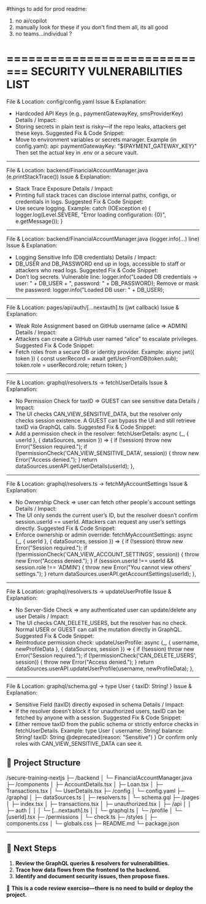 #things to add for prod readme:
1. no ai/copilot
2. manually look for these if you don't find them all, its all good
3. no teams...individual ? 




=============================
SECURITY VULNERABILITIES LIST
=============================

File & Location: config/config.yaml
Issue & Explanation:
  - Hardcoded API Keys (e.g., paymentGatewayKey, smsProviderKey)
Details / Impact:
  - Storing secrets in plain text is risky—if the repo leaks, attackers get these keys.
Suggested Fix & Code Snippet:
  - Move to environment variables or secrets manager.
  Example (in config.yaml):
    api:
      paymentGatewayKey: "${PAYMENT_GATEWAY_KEY}"
  Then set the actual key in .env or a secure vault.

------------------------------------------------------------------

File & Location: backend/FinancialAccountManager.java (e.printStackTrace())
Issue & Explanation:
  - Stack Trace Exposure
Details / Impact:
  - Printing full stack traces can disclose internal paths, configs, or credentials in logs.
Suggested Fix & Code Snippet:
  - Use secure logging.
    Example:
      catch (IOException e) {
        logger.log(Level.SEVERE, "Error loading configuration: {0}", e.getMessage());
      }

------------------------------------------------------------------

File & Location: backend/FinancialAccountManager.java (logger.info(...) line)
Issue & Explanation:
  - Logging Sensitive Info (DB credentials)
Details / Impact:
  - DB_USER and DB_PASSWORD end up in logs, accessible to staff or attackers who read logs.
Suggested Fix & Code Snippet:
  - Don’t log secrets. 
    Vulnerable line:
      logger.info("Loaded DB credentials -> user: " + DB_USER + ", password: " + DB_PASSWORD);
    Remove or mask the password:
      logger.info("Loaded DB user: " + DB_USER);

------------------------------------------------------------------

File & Location: pages/api/auth/[...nextauth].ts (jwt callback)
Issue & Explanation:
  - Weak Role Assignment based on GitHub username (alice => ADMIN)
Details / Impact:
  - Attackers can create a GitHub user named “alice” to escalate privileges.
Suggested Fix & Code Snippet:
  - Fetch roles from a secure DB or identity provider.
    Example:
      async jwt({ token }) {
        const userRecord = await getUserFromDB(token.sub);
        token.role = userRecord.role;
        return token;
      }

------------------------------------------------------------------

File & Location: graphql/resolvers.ts → fetchUserDetails
Issue & Explanation:
  - No Permission Check for taxID => GUEST can see sensitive data
Details / Impact:
  - The UI checks CAN_VIEW_SENSITIVE_DATA, but the resolver only checks session existence.
    A GUEST can bypass the UI and still retrieve taxID via GraphQL calls.
Suggested Fix & Code Snippet:
  - Add a permission check in the resolver:
    fetchUserDetails: async (_, { userId }, { dataSources, session }) => {
      if (!session) throw new Error("Session required.");
      if (!permissionCheck('CAN_VIEW_SENSITIVE_DATA', session)) {
        throw new Error("Access denied.");
      }
      return dataSources.userAPI.getUserDetails(userId);
    },

------------------------------------------------------------------

File & Location: graphql/resolvers.ts → fetchMyAccountSettings
Issue & Explanation:
  - No Ownership Check => user can fetch other people's account settings
Details / Impact:
  - The UI only sends the current user’s ID, but the resolver doesn’t confirm session.userId == userId.
    Attackers can request any user’s settings directly.
Suggested Fix & Code Snippet:
  - Enforce ownership or admin override:
    fetchMyAccountSettings: async (_, { userId }, { dataSources, session }) => {
      if (!session) throw new Error("Session required.");
      if (!permissionCheck('CAN_VIEW_ACCOUNT_SETTINGS', session)) {
        throw new Error("Access denied.");
      }
      if (session.userId !== userId && session.role !== 'ADMIN') {
        throw new Error("You cannot view others' settings.");
      }
      return dataSources.userAPI.getAccountSettings(userId);
    },

------------------------------------------------------------------

File & Location: graphql/resolvers.ts → updateUserProfile
Issue & Explanation:
  - No Server-Side Check => any authenticated user can update/delete any user
Details / Impact:
  - The UI checks CAN_DELETE_USERS, but the resolver has no check. 
    Normal USER or GUEST can call the mutation directly in GraphQL.
Suggested Fix & Code Snippet:
  - Reintroduce permission check:
    updateUserProfile: async (_, { username, newProfileData }, { dataSources, session }) => {
      if (!session) throw new Error("Session required.");
      if (!permissionCheck('CAN_DELETE_USERS', session)) {
        throw new Error("Access denied.");
      }
      return dataSources.userAPI.updateUserProfile(username, newProfileData);
    },

------------------------------------------------------------------

File & Location: graphql/schema.gql → type User { taxID: String! }
Issue & Explanation:
  - Sensitive Field (taxID) directly exposed in schema
Details / Impact:
  - If the resolver doesn’t block it for unauthorized users, taxID can be fetched by anyone with a session.
Suggested Fix & Code Snippet:
  - Either remove taxID from the public schema or strictly enforce checks in fetchUserDetails.
    Example:
      type User {
        username: String!
        balance: String!
        taxID: String @deprecated(reason: "Sensitive")
      }
    Or confirm only roles with CAN_VIEW_SENSITIVE_DATA can see it.

## 📁 **Project Structure**
/secure-training-nextjs
  ├─ /backend
  │   └─ FinancialAccountManager.java
  ├─ /components
  │   ├─ AccountDetails.tsx
  │   ├─ Loan.tsx
  │   ├─ Transactions.tsx
  │   └─ UserDetails.tsx
  ├─ /config
  │   └─ config.yaml
  ├─ /graphql
  │   ├─ dataSources.ts
  │   ├─ resolvers.ts
  │   └─ schema.gql
  ├─ /pages
  │   ├─ index.tsx
  │   ├─ transactions.tsx
  │   ├─ unauthorized.tsx
  │   ├─ /api
  │   │   ├─ auth
  │   │   │   └─ [...nextauth].ts
  │   │   └─ graphql.ts
  │   └─ /profile
  │       └─ [userId].tsx
  ├─ /permissions
  │   └─ check.ts
  ├─ /styles
  │   ├─ components.css
  │   └─ globals.css
  ├─ README.md
  └─ package.json

---

## 🚀 **Next Steps**
1. **Review the GraphQL queries & resolvers for vulnerabilities.**
2. **Trace how data flows from the frontend to the backend.**
3. **Identify and document security issues, then propose fixes.**

📌 **This is a code review exercise—there is no need to build or deploy the project.**
